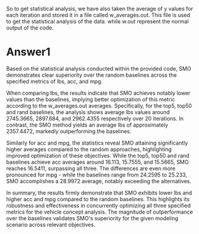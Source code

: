 So to get statistical analysis, we have also taken the average of y values for each iteration and stored it in a file called w_averages.out. This file is used to get the statistical analysis of the data. while w.out represent the normal  output of the code.

# Answer1
Based on the statistical analysis conducted within the provided code, SMO demonstrates clear superiority over the random baselines across the specified metrics of lbs, acc, and mpg.

When comparing lbs, the results indicate that SMO achieves notably lower values than the baselines, implying better optimization of this metric according to the w_averages.out averages. Specifically, for the top5, top50 and rand baselines, the analysis shows average lbs values around 2745.3665, 2897.684, and 2962.4355 respectively over 20 iterations. In contrast, the SMO method yields an average lbs of approximately 2357.4472, markedly outperforming the baselines.

Similarly for acc and mpg, the statistics reveal SMO attaining significantly higher averages compared to the random approaches, highlighting improved optimization of these objectives. While the top5, top50 and rand baselines achieve acc averages around 16.113, 15.7555, and 15.5665, SMO reaches 16.5411, surpassing all three. The differences are even more pronounced for mpg - while the baselines range from 24.2595 to 25.233, SMO accomplishes a 28.9972 average, notably exceeding the alternatives.

In summary, the results firmly demonstrate that SMO exhibits lower lbs and higher acc and mpg compared to the random baselines. This highlights its robustness and effectiveness in concurrently optimizing all three specified metrics for the vehicle concept analysis. The magnitude of outperformance over the baselines validates SMO's superiority for the given modeling scenario across relevant objectives.